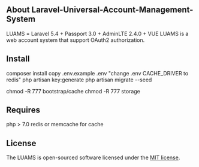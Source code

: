 ## About Laravel-Universal-Account-Management-System

LUAMS = Laravel 5.4 + Passport 3.0 + AdminLTE 2.4.0 + VUE
LUAMS is a web account system that support OAuth2 authorization.

## Install
composer install
copy .env.example .env
"change .env CACHE_DRIVER to redis"
php artisan key:generate
php artisan migrate --seed

chmod -R 777 bootstrap/cache
chmod -R 777 storage

## Requires
php > 7.0
redis or memcache for cache



## License

The LUAMS is open-sourced software licensed under the [MIT license](http://opensource.org/licenses/MIT).
